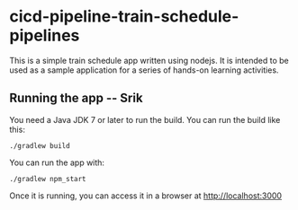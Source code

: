# cicd-pipeline-train-schedule-pipelines

This is a simple train schedule app written using nodejs. It is intended to be used as a sample application for a series of hands-on learning activities.

## Running the app -- Srik

You need a Java JDK 7 or later to run the build. You can run the build like this:

    ./gradlew build

You can run the app with:

    ./gradlew npm_start

Once it is running, you can access it in a browser at [http://localhost:3000](http://localhost:3000)
